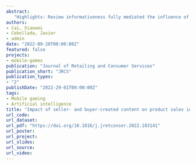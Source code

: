 ```yaml
---
abstract: 
   "Highlights: Review informativeness fully mediated the influence of product description informativeness on product sales. Review readability increases product sales and enhances the relationship between review informativeness and product sales. Multimedia richness, either from seller-created or buyer-created content, is positively associated with product sales. Extreme positive review valence enhances the relationship between review informativeness and product sales. As a product of the research process, the lexicons of video game attributes are developed."
authors:
- Cai, Xiaowei
- Cebollada, Javier
- admin
date: "2022-09-20T00:00:00Z"
featured: false
projects:
- mobile-games
publication: "Journal of Retailing and Consumer Services"
publication_short: "JRCS"
publication_types:
- "2"
publishDate: "2022-29-01T00:00:00Z"
tags:
- Mobile gaming
- Artificial intelligence
title: "Impact of seller- and buyer-created content on product sales in the electronic commerce platform: The role of informativeness, readability, multimedia richness, and extreme valence"
url_code: 
url_dataset: 
url_pdf: "https://doi.org/10.1016/j.jretconser.2022.103141"
url_poster: 
url_project: 
url_slides: 
url_source: 
url_video: 
---
```




